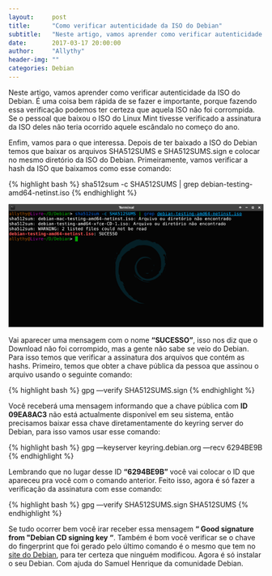 ```yaml
---
layout:     post
title:      "Como verificar autenticidade da ISO do Debian"
subtitle:   "Neste artigo, vamos aprender como verificar autenticidade da ISO do Debian. É uma coisa bem rápida de se fazer e importante"
date:       2017-03-17 20:00:00
author:     "Allythy"
header-img: ""
categories: Debian
---
```

Neste artigo, vamos aprender como verificar autenticidade da ISO do Debian. É uma coisa bem rápida de se fazer e importante, porque fazendo essa verificação podemos ter certeza que aquela ISO não foi corrompida. Se o pessoal que baixou o ISO do Linux Mint tivesse verificado a assinatura da ISO deles não teria ocorrido aquele escândalo no começo do ano.

Enfim, vamos para o que interessa. Depois de ter baixado a ISO do Debian temos que baixar os arquivos SHA512SUMS e SHA512SUMS.sign e colocar no mesmo diretório da ISO do Debian. Primeiramente, vamos verificar a hash da ISO que baixamos como esse comando:

{% highlight bash %}
sha512sum -c SHA512SUMS | grep debian-testing-amd64-netinst.iso
{% endhighlight %}

![Mostrando que a comparação da hash foi bem sucedida](/img/terminal01.png)

Vai aparecer uma mensagem com o nome **“SUCESSO”**, isso nos diz que o Download não foi corrompido, mas a gente não sabe se veio do Debian. Para isso temos que verificar a assinatura dos arquivos que contém as hashs. Primeiro, temos que obter a chave pública da pessoa que assinou o arquivo usando o seguinte comando:

{% highlight bash %}
gpg —verify SHA512SUMS.sign
{% endhighlight %}

Você receberá uma mensagem informando que a chave pública com **ID 09EA8AC3** não está actualmente disponível em seu sistema, então precisamos baixar essa chave diretamentamente do keyring server do Debian, para isso vamos usar esse comando:

{% highlight bash %}
gpg —keyserver keyring.debian.org —recv 6294BE9B
{% endhighlight %}

Lembrando que no lugar desse ID **“6294BE9B”** você vai colocar o ID que apareceu pra você com o comando anterior. Feito isso, agora é só fazer a verificação da assinatura com esse comando:

{% highlight bash %}
gpg —verify SHA512SUMS.sign SHA512SUMS
{% endhighlight %}


Se tudo ocorrer bem você irar receber essa mensagem **“ Good signature from "Debian CD signing key “**. Também é bom você verificar se o chave do fingerprint que foi gerado pelo último comando é o mesmo que tem no [site do Debian](https://www.debian.org/CD/verify.pt.html), para ter certeza que ninguém modificou. Agora é só instalar o seu Debian. Com ajuda do Samuel Henrique da comunidade Debian.
